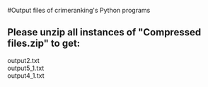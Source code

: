 #Output files of crimeranking's Python programs

## Please unzip all instances of "Compressed files.zip" to get:

output2.txt  
output5_1.txt  
output4_1.txt  
